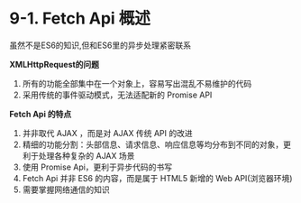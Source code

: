 # 9-1. Fetch Api 概述

虽然不是ES6的知识,但和ES6里的异步处理紧密联系

**XMLHttpRequest的问题**

1. 所有的功能全部集中在一个对象上，容易写出混乱不易维护的代码
2. 采用传统的事件驱动模式，无法适配新的 Promise API

**Fetch Api 的特点**

1. 并非取代 AJAX ，而是对 AJAX 传统 API 的改进
2. 精细的功能分割：头部信息、请求信息、响应信息等均分布到不同的对象，更利于处理各种复杂的 AJAX 场景
3. 使用 Promise Api，更利于异步代码的书写
4. Fetch Api 并非 ES6 的内容，而是属于 HTML5 新增的 Web API(浏览器环境)
5. 需要掌握网络通信的知识